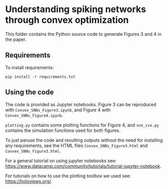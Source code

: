 # Understanding spiking networks through convex optimization

This folder contains the Python source code to generate Figures 3 and 4 in the paper.

## Requirements

To install requirements:

```setup
pip install -r requirements.txt
```


## Using the code
The code is provided as Jupyter notebooks. Figure 3 can be reproduced with `Convex_SNNs_Figure3.ipynb`, and Figure 4 with `Convex_SNNs_Figure4.ipynb`.

`plotting.py` contains some plotting functions for Figure 4, and `snn_cvx.py` contains the simulation functions used for both figures.

To just peruse the code and resulting outputs without the need for installing any requirements, see the HTML files `Convex_SNNs_Figure3.html` and `Convex_SNNs_Figure3.html`.

For a general tutorial on using jupyter notebooks see: https://www.datacamp.com/community/tutorials/tutorial-jupyter-notebook.

For tutorials on how to use the plotting toolbox we used see: https://holoviews.org/.

